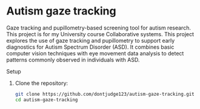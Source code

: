 # Autism gaze tracking
Gaze tracking and pupillometry-based screening tool for autism research. This project is for my University course Collaborative systems. 
This project explores the use of gaze tracking and pupillometry to support early diagnostics for Autism Spectrum Disorder (ASD). It combines basic computer vision techniques with eye movement data analysis to detect patterns commonly observed in individuals with ASD.

Setup

1. Clone the repository:
   ```bash
   git clone https://github.com/dontjudge123/autism-gaze-tracking.git
   cd autism-gaze-tracking
